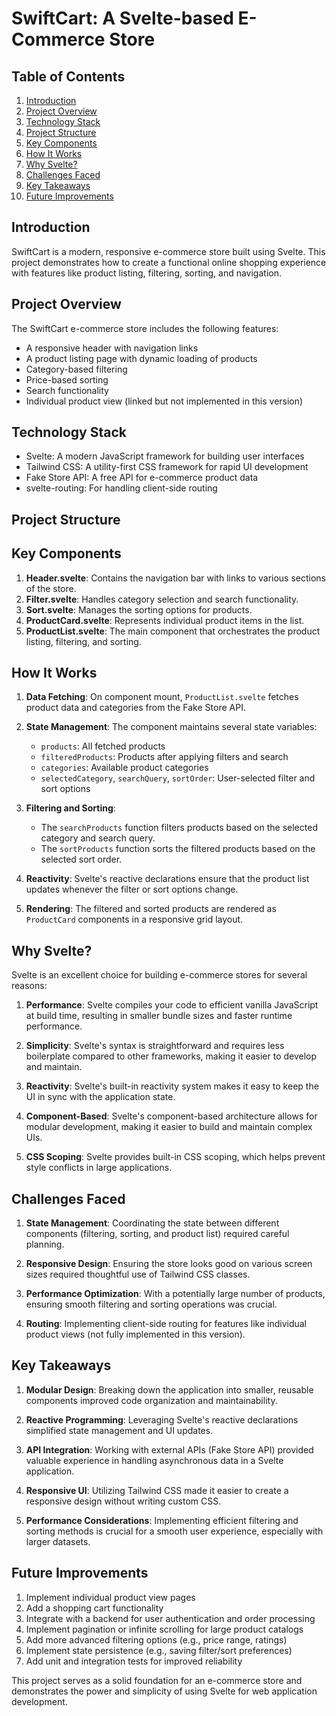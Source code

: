 # SwiftCart: A Svelte-based E-Commerce Store

## Table of Contents
1. [Introduction](#introduction)
2. [Project Overview](#project-overview)
3. [Technology Stack](#technology-stack)
4. [Project Structure](#project-structure)
5. [Key Components](#key-components)
6. [How It Works](#how-it-works)
7. [Why Svelte?](#why-svelte)
8. [Challenges Faced](#challenges-faced)
9. [Key Takeaways](#key-takeaways)
10. [Future Improvements](#future-improvements)

## Introduction

SwiftCart is a modern, responsive e-commerce store built using Svelte. This project demonstrates how to create a functional online shopping experience with features like product listing, filtering, sorting, and navigation.

## Project Overview

The SwiftCart e-commerce store includes the following features:
- A responsive header with navigation links
- A product listing page with dynamic loading of products
- Category-based filtering
- Price-based sorting
- Search functionality
- Individual product view (linked but not implemented in this version)

## Technology Stack

- Svelte: A modern JavaScript framework for building user interfaces
- Tailwind CSS: A utility-first CSS framework for rapid UI development
- Fake Store API: A free API for e-commerce product data
- svelte-routing: For handling client-side routing

## Project Structure

## Key Components

1. **Header.svelte**: Contains the navigation bar with links to various sections of the store.
2. **Filter.svelte**: Handles category selection and search functionality.
3. **Sort.svelte**: Manages the sorting options for products.
4. **ProductCard.svelte**: Represents individual product items in the list.
5. **ProductList.svelte**: The main component that orchestrates the product listing, filtering, and sorting.

## How It Works

1. **Data Fetching**: On component mount, `ProductList.svelte` fetches product data and categories from the Fake Store API.

2. **State Management**: The component maintains several state variables:
   - `products`: All fetched products
   - `filteredProducts`: Products after applying filters and search
   - `categories`: Available product categories
   - `selectedCategory`, `searchQuery`, `sortOrder`: User-selected filter and sort options

3. **Filtering and Sorting**:
   - The `searchProducts` function filters products based on the selected category and search query.
   - The `sortProducts` function sorts the filtered products based on the selected sort order.

4. **Reactivity**: Svelte's reactive declarations ensure that the product list updates whenever the filter or sort options change.

5. **Rendering**: The filtered and sorted products are rendered as `ProductCard` components in a responsive grid layout.

## Why Svelte?

Svelte is an excellent choice for building e-commerce stores for several reasons:

1. **Performance**: Svelte compiles your code to efficient vanilla JavaScript at build time, resulting in smaller bundle sizes and faster runtime performance.

2. **Simplicity**: Svelte's syntax is straightforward and requires less boilerplate compared to other frameworks, making it easier to develop and maintain.

3. **Reactivity**: Svelte's built-in reactivity system makes it easy to keep the UI in sync with the application state.

4. **Component-Based**: Svelte's component-based architecture allows for modular development, making it easier to build and maintain complex UIs.

5. **CSS Scoping**: Svelte provides built-in CSS scoping, which helps prevent style conflicts in large applications.

## Challenges Faced

1. **State Management**: Coordinating the state between different components (filtering, sorting, and product list) required careful planning.

2. **Responsive Design**: Ensuring the store looks good on various screen sizes required thoughtful use of Tailwind CSS classes.

3. **Performance Optimization**: With a potentially large number of products, ensuring smooth filtering and sorting operations was crucial.

4. **Routing**: Implementing client-side routing for features like individual product views (not fully implemented in this version).

## Key Takeaways

1. **Modular Design**: Breaking down the application into smaller, reusable components improved code organization and maintainability.

2. **Reactive Programming**: Leveraging Svelte's reactive declarations simplified state management and UI updates.

3. **API Integration**: Working with external APIs (Fake Store API) provided valuable experience in handling asynchronous data in a Svelte application.

4. **Responsive UI**: Utilizing Tailwind CSS made it easier to create a responsive design without writing custom CSS.

5. **Performance Considerations**: Implementing efficient filtering and sorting methods is crucial for a smooth user experience, especially with larger datasets.

## Future Improvements

1. Implement individual product view pages
2. Add a shopping cart functionality
3. Integrate with a backend for user authentication and order processing
4. Implement pagination or infinite scrolling for large product catalogs
5. Add more advanced filtering options (e.g., price range, ratings)
6. Implement state persistence (e.g., saving filter/sort preferences)
7. Add unit and integration tests for improved reliability

This project serves as a solid foundation for an e-commerce store and demonstrates the power and simplicity of using Svelte for web application development.

